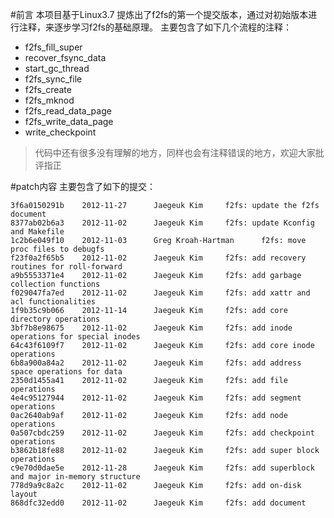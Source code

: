 #前言
本项目基于Linux3.7 提炼出了f2fs的第一个提交版本，通过对初始版本进行注释，来逐步学习f2fs的基础原理。
主要包含了如下几个流程的注释：
- f2fs_fill_super
- recover_fsync_data
- start_gc_thread
- f2fs_sync_file
- f2fs_create
- f2fs_mknod
- f2fs_read_data_page
- f2fs_write_data_page
- write_checkpoint

>代码中还有很多没有理解的地方，同样也会有注释错误的地方，欢迎大家批评指正

#patch内容
主要包含了如下的提交：
```
3f6a0150291b    2012-11-27      Jaegeuk Kim     f2fs: update the f2fs document
8377ab02b6a3    2012-11-02      Jaegeuk Kim     f2fs: update Kconfig and Makefile
1c2b6e049f10    2012-11-03      Greg Kroah-Hartman      f2fs: move proc files to debugfs
f23f0a2f65b5    2012-11-02      Jaegeuk Kim     f2fs: add recovery routines for roll-forward
a9b5553371e4    2012-11-02      Jaegeuk Kim     f2fs: add garbage collection functions
f029047fa7ed    2012-11-02      Jaegeuk Kim     f2fs: add xattr and acl functionalities
1f9b35c9b066    2012-11-14      Jaegeuk Kim     f2fs: add core directory operations
3bf7b8e98675    2012-11-02      Jaegeuk Kim     f2fs: add inode operations for special inodes
64c43f6109f7    2012-11-02      Jaegeuk Kim     f2fs: add core inode operations
6b8a900a84a2    2012-11-02      Jaegeuk Kim     f2fs: add address space operations for data
2350d1455a41    2012-11-02      Jaegeuk Kim     f2fs: add file operations
4e4c95127944    2012-11-02      Jaegeuk Kim     f2fs: add segment operations
0ac2640ab9af    2012-11-02      Jaegeuk Kim     f2fs: add node operations
0a507cbdc259    2012-11-02      Jaegeuk Kim     f2fs: add checkpoint operations
b3862b18fe88    2012-11-02      Jaegeuk Kim     f2fs: add super block operations
c9e70d0dae5e    2012-11-28      Jaegeuk Kim     f2fs: add superblock and major in-memory structure
778d9a9c8a2c    2012-11-02      Jaegeuk Kim     f2fs: add on-disk layout
868dfc32edd0    2012-11-02      Jaegeuk Kim     f2fs: add document
```
